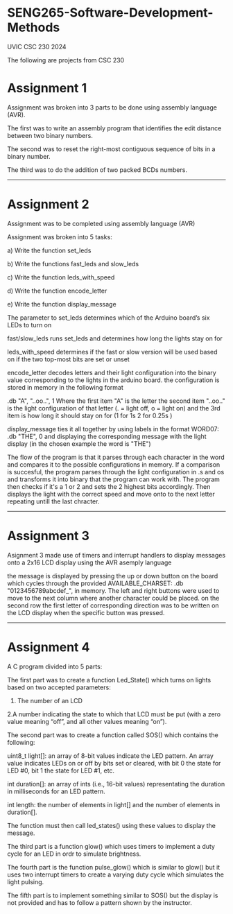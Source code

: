 # SENG265-Software-Development-Methods
UVIC CSC 230 2024

The following are projects from CSC 230

# Assignment 1

Assignment was broken into 3 parts to be done using assembly language (AVR). 

The first was to write an assembly program that identifies the edit distance between two binary numbers.

The second was to reset the right-most contiguous sequence of bits in a binary number.

The third was to do the addition of two packed BCDs numbers.

------------
# Assignment 2
Assignment was to be completed using assembly language (AVR)

Assignment was broken into 5 tasks:

a) Write the function set_leds

b) Write the functions fast_leds and slow_leds

c) Write the function leds_with_speed

d) Write the function encode_letter

e) Write the function display_message

The parameter to set_leds determines which of the Arduino board’s six LEDs to turn on

fast/slow_leds runs set_leds and determines how long the lights stay on for

leds_with_speed determines if the fast or slow version will be used based on if the two top-most bits are set or unset

encode_letter decodes letters and their light configuration into the binary value corresponding to the lights in the arduino board. the configuration is stored in memory in the following format

.db "A", "..oo..", 1 Where the first item "A" is the letter the second item "..oo.." is the light configuration of that letter (. = light off, o = light on) and the 3rd item is how long it should stay on for (1 for 1s 2 for 0.25s )

display_message ties it all together by using labels in the format WORD07: .db "THE", 0 and displaying the corresponding message with the light display (in the chosen example the word is "THE")

The flow of the program is that it parses through each character in the word and compares it to the possible configurations in memory. If a comparison is succesful, the program parses through the light configuration in .s and os and transforms it into binary that the program can work with. The program then checks if it's a 1 or 2 and sets the 2 highest bits accordingly. Then displays the light with the correct speed and move onto to the next letter repeating untill the last chracter. 

------------
# Assignment 3
Asignment 3 made use of timers and interrupt handlers to display messages onto a 2x16 LCD display using the AVR asemply language

the message is displayed by pressing the up or down button on the board which cycles through the provided AVAILABLE_CHARSET: .db "0123456789abcdef_", in memory. The left and right buttons were used to move to the next column where another character could be placed.
on the second row the  first letter of corresponding direction was to be written on the LCD display when the specific button was pressed.

------------
# Assignment 4
A C program divided into 5 parts:

The first part was to create a function Led_State() which turns on lights based on two accepted parameters:

1. The number of an LCD
   
2.A number indicating the state to which that LCD must be put (with a zero value meaning “off”, and all other values meaning “on”).

The second part was to create a function called SOS() which contains the following:

uint8_t light[]: an array of 8-bit values indicate the LED pattern. An array value indicates LEDs on or off by bits set or cleared, with bit 0 the state for LED #0, bit 1 the state for LED #1, etc.

int duration[]: an array of ints (i.e., 16-bit values) representating the duration in milliseconds for an LED pattern.

int length: the number of elements in light[] and the number of elements in duration[].

The function must then call led_states() using these values to display the message.

The third part is a function glow() which uses timers to implement a duty cycle for an LED in ordr to simulate brightness.

The fourth part is the function pulse_glow() which is similar to glow() but it uses two interrupt timers to create a varying duty cycle which simulates the light pulsing.

The fifth part is to implement something similar to SOS() but the display is not provided and has to follow a pattern shown by the instructor.
